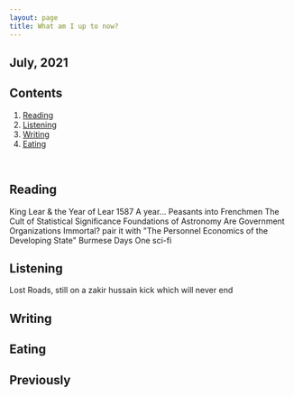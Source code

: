 ```yaml
---
layout: page
title: What am I up to now?
---
```



## July, 2021



## Contents
1. [Reading](#books)
2. [Listening](#music)
3. [Writing](#writing)
4. [Eating](#food)

  <br>
 

## Reading <a name="books"></a>

King Lear & the Year of Lear
1587 A year... 
Peasants into Frenchmen
The Cult of Statistical Significance
Foundations of Astronomy
Are Government Organizations Immortal? pair it with "The Personnel Economics of the Developing State"
Burmese Days
One sci-fi


## Listening <a name="music"></a>

Lost Roads, still on a zakir hussain kick which will never end


## Writing <a name="writing"></a>



## Eating <a name="food"></a>


## Previously


